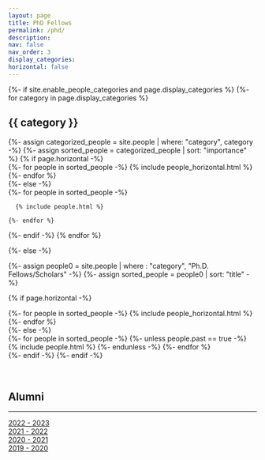```yaml
---
layout: page
title: PhD Fellows
permalink: /phd/
description: 
nav: false
nav_order: 3
display_categories: 
horizontal: false
---
```


<!-- pages/peoples.md -->
<div class="people-non-faculty">
{%- if site.enable_people_categories and page.display_categories %}
  <!-- Display categorized people -->
  {%- for category in page.display_categories %}
  <h2 class="category">{{ category }}</h2>
  {%- assign categorized_people = site.people | where: "category", category -%}
  {%- assign sorted_people = categorized_people | sort: "importance" %}
  <!-- Generate cards for each people -->
  {% if page.horizontal -%}
  <div class="container">
    <div class="row row-cols-1">
    {%- for people in sorted_people -%}
      {% include people_horizontal.html %}  
    {%- endfor %}
    </div>
  </div>
  {%- else -%}
  <div class="grid">
    {%- for people in sorted_people -%}

      {% include people.html %}

    {%- endfor %}
  </div>
  {%- endif -%}
  {% endfor %}

{%- else -%}
<!-- Display people without categories -->
{%- assign people0 = site.people | where : "category", "Ph.D. Fellows/Scholars" -%}
  {%- assign sorted_people = people0 | sort: "title" -%}
  <!-- Generate cards for each people -->
  {% if page.horizontal -%}
  <div class="container">
    <div class="row row-cols-2">
    {%- for people in sorted_people -%}
      {% include people_horizontal.html %}
    {%- endfor %}
    </div>
  </div>
  {%- else -%}
  <div class="grid">
    {%- for people in sorted_people -%}
      {%- unless people.past == true -%}
      {% include people.html %}
     {%- endunless -%}
    {%- endfor %}
  </div>
  {%- endif -%}
{%- endif -%}
</div>


<br>
<br> 

<h2 class="category">Alumni</h2>

   <hr>
   <div class="row">
   <div class="col-md-4">
      <a href="/phd2022/" class="btn btn-primary btn-lg active" role="button" aria-pressed="true">2022 - 2023</a>
    </div>
    <div class="col-md-4">
      <a href="/phd2021/" class="btn btn-primary btn-lg active" role="button" aria-pressed="true">2021 - 2022</a>
    </div>
    <div class="col-md-4">
      <a href="/phd2020/" class="btn btn-primary btn-lg active" role="button" aria-pressed="true">2020 - 2021</a>
    </div>
    <div class="col-md-4">
      <a href="/phd2019/" class="btn btn-primary btn-lg active" role="button" aria-pressed="true">2019 - 2020</a>
    </div>
   </div>